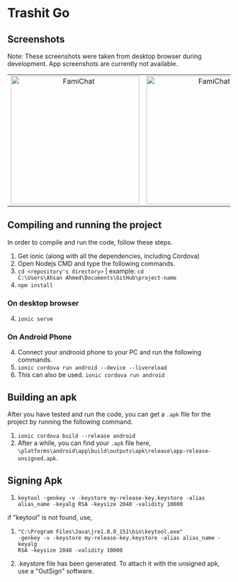 # Trashit Go

## Screenshots

Note: These screenshots were taken from desktop browser during development. App screenshots are currently not available.

<table>
  <tbody>
    <tr>
      <!-- Video 1 -->
      <td align="center">
          <img width="290" alt="FamiChat" src="/screenshots/Screenshot%20(614).png">
          <br>
      </td>
      <!-- Video 2 -->
      <td align="center">
          <img width="290" alt="FamiChat" src="/screenshots/Screenshot%20(615).png">
          <br>
      </td>
      <!-- Video 3 -->
      <td align="center">
          <img width="290" alt="FamiChat" src="/screenshots/Screenshot%20(616).png">
          <br>
      </td>
    </tr>
  </tbody>
</table>
 
## Compiling and running the project

In order to compile and run the code, follow these steps.

1) Get ionic (along with all the dependencies, including Cordova)
2) Open Nodejs CMD and type the following commands.
3) <code>cd <repository's directory></code>
  | example: <code>cd C:\Users\Ahsan Ahmed\Documents\GitHub\project-name</code>
4) <code>npm install</code>
  
  ### On desktop browser
  
  4) <code>ionic serve</code>
  
  ### On Android Phone
  
  4) Connect your androoid phone to your PC and run the following commands.
  5) <code>ionic cordova run android --device --livereload</code>
  6) This can also be used. <code>ionic cordova run android</code>
## Building an apk

After you have tested and run the code, you can get a <code>.apk</code> file for the project by running the following command.

1) <code>ionic cordova build --release android</code>
2) After a while, you can find your <code>.apk</code> file here,
<code>\platforms\android\app\build\outputs\apk\release\app-release-unsigned.apk</code>.
  
## Signing Apk

1) <code>keytool -genkey -v -keystore my-release-key.keystore -alias alias_name -keyalg RSA -keysize 2048 -validity 10000</code>

if "keytool" is not found, use,

1) <code>"C:\Program Files\Java\jre1.8.0_151\bin\keytool.exe" -genkey -v -keystore my-release-key.keystore -alias alias_name -keyalg RSA -keysize 2048 -validity 10000</code>

2) .keystore file has been generated. To attach it with the unsigned apk, use a "OutSign" software.

